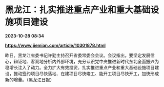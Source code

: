 # 黑龙江：扎实推进重点产业和重大基础设施项目建设

**2023-10-28 08:34**

**https://www.jiemian.com/article/10301878.html**

昨日，黑龙江省委书记许勤主持召开省委常委会会议。会议指出，要坚定发展信心，辩证地、客观地分析内外部环境，充分认识党中央推进新时代东北全面振兴为稳增长注入了动力。全力扩大有效投资，扎实推进重点产业和重大基础设施项目建设，推动签约项目尽快落地、在建项目尽快竣工、能开工项目尽快开工，加快形成新的增量。（黑龙江日报）